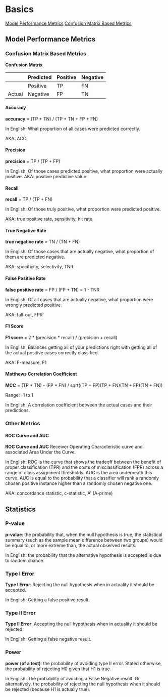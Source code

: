 # Basics

[Model Performance Metrics](#model-performance-metrics)
[Confusion Matrix Based Metrics](#confusion-matrix-based-metrics)


## Model Performance Metrics

### Confusion Matrix Based Metrics

**Confusion Matrix**

|            | Predicted  | Positive    | Negative
|------------|------------|------------ | -------------
|            | Positive   | TP          | FN
| Actual     | Negative   | FP          | TN

#### Accuracy
**accuracy** = (TP + TN) / (TP + TN + FP + FN)

In English: What proportion of all cases were predicted correctly.

AKA: ACC

#### Precision
**precision** = TP / (TP + FP)

In English: Of those cases predicted positive, what proportion were actually positive.
AKA: positive predictive value

#### Recall
**recall** = TP / (TP + FN)

In English: Of those truly positive, what proportion were predicted positive.

AKA: true positive rate, sensitivity, hit rate

#### True Negative Rate
**true negative rate** = TN / (TN + FN)

In English: Of those cases that are actually negative, what proportion of them are predicted negative.

AKA: specificity, selectivity, TNR

#### False Positive Rate
**false positive rate** = FP / (FP + TN) = 1 - TNR

In English: Of all cases that are actually negative, what proportion were wrongly predicted positive.

AKA: fall-out, FPR

#### F1 Score
**F1 score** = 2 * (precision * recall) / (precision + recall)

In English: Balances getting all of your predictions right with getting all of the actual positive cases correctly classified.

AKA: F-measure, F1

#### Matthews Correlation Coefficient
**MCC** =
          (TP * TN) - (FP * FN) / sqrt((TP + FP)(TP + FN)(TN + FP)(TN + FN))

Range: -1 to 1

In English: A correlation coefficient between the actual cases and their predictions.

### Other Metrics

#### ROC Curve and AUC
**ROC Curve and AUC**
Receiver Operating Characteristic curve and associated Area Under the Curve.

In English: ROC is the curve that shows the tradeoff between the benefit of proper classification (TPR) and the costs of misclassification (FPR) across a range of class assignment thresholds.
AUC is the area underneath this curve.
AUC is equal to the probability that a classifier will rank a randomly chosen positive instance higher than a randomly chosen negative one.

AKA: concordance statistic, c-statistic, A' (A-prime)


## Statistics

### P-value
**p-value**: the probability that, when the null hypothesis is true, the statistical summary (such as the sample mean difference between two groups) would be equal to, or more extreme than, the actual observed results.

In English: the probability that the alternative hypothesis is accepted is due to random chance.

### Type I Error
**Type I Error**: Rejecting the null hypothesis when in actuality it should be accepted.

In English: Getting a false positive result.


### Type II Error
**Type II Error**: Accepting the null hypothesis when in actuality it should be rejected.

In English: Getting a false negative result.

### Power
**power (of a test)**: the probability of avoiding type II error. Stated otherwise, the probability of rejecting H0 given that H1 is true.

In English: The probability of avoiding a False Negative result. Or alternatively, the probability of rejecting the null hypothesis when it should be rejected (because H1 is actually true).

